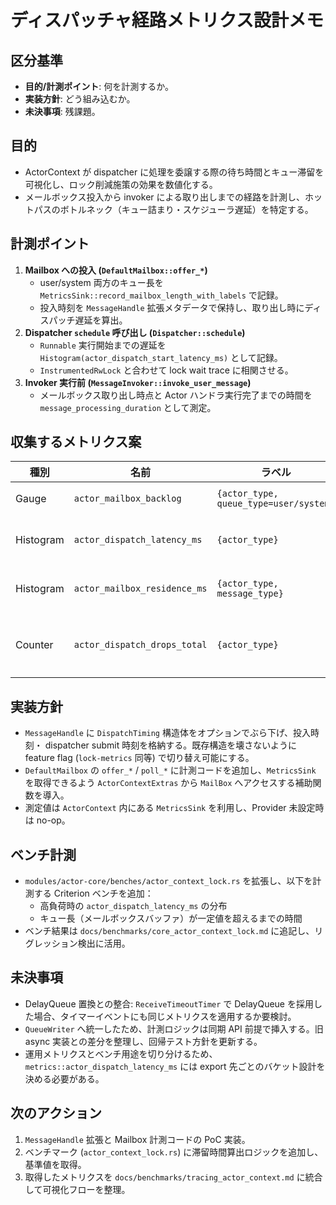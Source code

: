 # ディスパッチャ経路メトリクス設計メモ

## 区分基準
- **目的/計測ポイント**: 何を計測するか。
- **実装方針**: どう組み込むか。
- **未決事項**: 残課題。


## 目的
- ActorContext が dispatcher に処理を委譲する際の待ち時間とキュー滞留を可視化し、ロック削減施策の効果を数値化する。
- メールボックス投入から invoker による取り出しまでの経路を計測し、ホットパスのボトルネック（キュー詰まり・スケジューラ遅延）を特定する。

## 計測ポイント
1. **Mailbox への投入 (`DefaultMailbox::offer_*`)**
   - user/system 両方のキュー長を `MetricsSink::record_mailbox_length_with_labels` で記録。
   - 投入時刻を `MessageHandle` 拡張メタデータで保持し、取り出し時にディスパッチ遅延を算出。
2. **Dispatcher `schedule` 呼び出し (`Dispatcher::schedule`)**
   - `Runnable` 実行開始までの遅延を `Histogram(actor_dispatch_start_latency_ms)` として記録。
   - `InstrumentedRwLock` と合わせて lock wait trace に相関させる。
3. **Invoker 実行前 (`MessageInvoker::invoke_user_message`)**
   - メールボックス取り出し時点と Actor ハンドラ実行完了までの時間を `message_processing_duration` として測定。

## 収集するメトリクス案
| 種別 | 名前 | ラベル | 説明 |
| --- | --- | --- | --- |
| Gauge | `actor_mailbox_backlog` | `{actor_type, queue_type=user/system}` | 投入直後のキュー長。
| Histogram | `actor_dispatch_latency_ms` | `{actor_type}` | `schedule` から executor 実行までの遅延。
| Histogram | `actor_mailbox_residence_ms` | `{actor_type, message_type}` | Mailbox 投入から invoker 処理開始までの時間。
| Counter | `actor_dispatch_drops_total` | `{actor_type}` | スケジューラ確保に失敗した回数（`QueueError::Full` 等）。

## 実装方針
- `MessageHandle` に `DispatchTiming` 構造体をオプションでぶら下げ、投入時刻・ dispatcher submit 時刻を格納する。既存構造を壊さないように feature flag (`lock-metrics` 同等) で切り替え可能にする。
- `DefaultMailbox` の `offer_*` / `poll_*` に計測コードを追加し、`MetricsSink` を取得できるよう `ActorContextExtras` から `MailBox` へアクセスする補助関数を導入。
- 測定値は `ActorContext` 内にある `MetricsSink` を利用し、Provider 未設定時は no-op。

## ベンチ計測
- `modules/actor-core/benches/actor_context_lock.rs` を拡張し、以下を計測する Criterion ベンチを追加：
  - 高負荷時の `actor_dispatch_latency_ms` の分布
  - キュー長（メールボックスバッファ）が一定値を超えるまでの時間
- ベンチ結果は `docs/benchmarks/core_actor_context_lock.md` に追記し、リグレッション検出に活用。

## 未決事項
- DelayQueue 置換との整合: `ReceiveTimeoutTimer` で DelayQueue を採用した場合、タイマーイベントにも同じメトリクスを適用するか要検討。
- `QueueWriter` へ統一したため、計測ロジックは同期 API 前提で挿入する。旧 async 実装との差分を整理し、回帰テスト方針を更新する。
- 運用メトリクスとベンチ用途を切り分けるため、`metrics::actor_dispatch_latency_ms` には export 先ごとのバケット設計を決める必要がある。

## 次のアクション
1. `MessageHandle` 拡張と Mailbox 計測コードの PoC 実装。
2. ベンチマーク (`actor_context_lock.rs`) に滞留時間算出ロジックを追加し、基準値を取得。
3. 取得したメトリクスを `docs/benchmarks/tracing_actor_context.md` に統合して可視化フローを整理。
